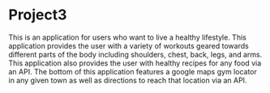 # Project3

This is an application for users who want to live a healthy lifestyle. This application provides the user with a variety of workouts geared towards different parts of the body including shoulders, chest, back, legs, and arms. This application also provides the user with healthy recipes for any food via an API. The bottom of this application features a google maps gym locator in any given town as well as directions to reach that location via an API.